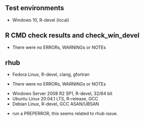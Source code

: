 ## Test environments
* Windows 10, R-devel (local)

## R CMD check results and check_win_devel

- There were no ERRORs, WARNINGs or NOTEs

## rhub

- Fedora Linux, R-devel, clang, gfortran
 
 * There were no ERRORs, WARNINGs or NOTEs

- Windows Server 2008 R2 SP1, R-devel, 32/64 bit
- Ubuntu Linux 20.04.1 LTS, R-release, GCC 
- Debian Linux, R-devel, GCC ASAN/UBSAN
 
 * run a PREPERROR, this seems related to rhub issue.